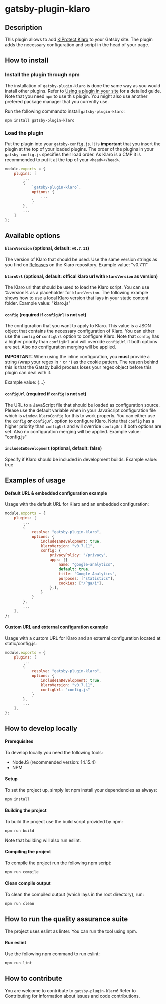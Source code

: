 # gatsby-plugin-klaro

## Description
This plugin allows to add [KIProtect Klaro](https://github.com/kiprotect/klaro) to your Gatsby site.
The plugin adds the necessary configuration and script in the head of your page.

## How to install

### Install the plugin through npm
The installation of `gatsby-plugin-klaro` is done the same way as you would install other plugins.
Refer to [Using a plugin in your site](https://www.gatsbyjs.com/docs/how-to/plugins-and-themes/using-a-plugin-in-your-site/) for a detailed guide.
Note that you need `npm` to use this plugin. You might also use another prefered package manager that you currently use.

Run the following commandto install `gatsby-plugin-klaro`:
```
npm install gatsby-plugin-klaro
```

### Load the plugin
Put the plugin into your `gatsby-config.js`. It is **important** that you insert the plugin at the top of
your loaded plugins. The order of the plugins in your `gatsby-config.js` specifies their load order.
As Klaro is a CMP it is recommended to put it at the top of your `<head></head>`.

```javascript
module.exports = {
    plugins: [
        ...
        {
            `gatsby-plugin-klaro`,
            options: {
                ...
            }
        },
        ...
    ]
};
```

## Available options

#### `klaroVersion` (optional, default: `v0.7.11`)
The version of Klaro that should be used. Use the same version strings as you find
on [Releases](https://github.com/kiprotect/klaro/releases) on the Klaro repository.
Example value: "v0.7.11"

#### `klaroUrl` (optional, default: offical klaro url with `klaroVersion` as version)
The Klaro url that should be used to load the Klaro script.
You can use %version% as a placeholder for `klaroVersion`.
The following example shows how to use a local Klaro version that lays in your static content folder.
Example value: "klaro.js"

#### `config` (required if `configUrl` is not set)
The configuration that you want to apply to Klaro.
This value is a JSON object that contains the necessary configuration of Klaro.
You can either use the `config` **or** `configUrl` option to configure Klaro.
Note that `config` has a higher priority than `configUrl` and will override `configUrl`
if both options are set. Also no configuration merging will be applied.

**IMPORTANT:** When using the inline configuration, you **must** provide a string 
(wrap your regex in `"` or `'`) as the cookie pattern. The reason behind this is that 
the Gatsby build process loses your regex object before this plugin can deal with it. 

Example value: {...}

#### `configUrl` (required if `config` is not set)
The URL to a JavaScript file that should be loaded as configuration source.
Please use the default variable when in your JavaScript configuration file
which is `window.klaroConfig` for this to work properly.
You can either use the `config` **or** `configUrl` option to configure Klaro.
Note that `config` has a higher priority than `configUrl` and will override `configUrl`
if both options are set. Also no configuration merging will be applied.
Example value: "config.js"


#### `includeInDevelopment` (optional, default: false)
Specify if Klaro should be included in development builds.
Example value: true

## Examples of usage

#### Default URL & embedded configuration example
Usage with the default URL for Klaro and an embedded configuration:
```javascript
module.exports = {
    plugins: [
        ...
        {
            resolve: "gatsby-plugin-klaro",
            options: {
                includeInDevelopment: true,
                klaroVersion: "v0.7.11",
                config: {
                    privacyPolicy: "/privacy",
                    apps: [{
                        name: "google-analytics",
                        default: true,
                        title: "Google Analytics",
                        purposes: ["statistics"],
                        cookies: ["/^ga/i"],
                    },],
                }
            }
        },
        ...
    ],
};
```

#### Custom URL and external configuration example
Usage with a custom URL for Klaro and an external configuration located at static/config.js:
```javascript
module.exports = {
    plugins: [
        ...
        {
            resolve: "gatsby-plugin-klaro",
            options: {
                includeInDevelopment: true,
                klaroVersion: "v0.7.11",
                configUrl: "config.js"
            }
        },
        ...
    ],
};
```

## How to develop locally

#### Prerequisites
To develop locally you need the following tools:
 - NodeJS (recommended version: 14.15.4)
 - NPM

#### Setup
To set the project up, simply let npm install your dependencies as always:
```bash
npm install
```

#### Building the project
To build the project use the build script provided by npm:
```bash
npm run build
```
Note that building will also run eslint.

#### Compiling the project
To compile the project run the following npm script:
```bash
npm run compile
```

#### Clean compile output
To clean the compiled output (which lays in the root directory), run:
```bash
npm run clean
```

## How to run the quality assurance suite
The project uses eslint as linter.
You can run the tool using npm.

#### Run eslint
Use the following npm command to run eslint:
```bash
npm run lint
```

## How to contribute
You are welcome to contribute to `gatsby-plugin-klaro`! Refer to Contributing for information about issues and code contributions.
